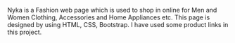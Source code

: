 Nyka is a Fashion web page which is used to shop in online for Men and Women Clothing, Accessories and Home Appliances etc. This page is designed by using HTML, CSS, Bootstrap. I have used some product links in this project.
